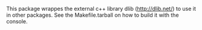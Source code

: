 This package wrappes the external c++ library dlib (http://dlib.net/) to use it in other packages. See the Makefile.tarball on how to build it with the console.
